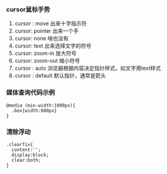 ### cursor鼠标手势
1. cursor : move 出来十字指示符
2. cursor: pointer 出来一个手
3. cursor: none 啥也没有
4. cursor: text 出来选择文字的符号
5. cursor: zoom-in 放大符号
6. cursor: zoom-out 缩小符号
7. cursor : auto 浏览器根据内容决定指针样式，如文字用text样式
8. cursor : default 默认指针，通常是箭头
### 媒体查询代码示例
```
@media (min-width:1000px){
  .box{width:600px}
}
```
### 清除浮动
```
.clearfix{
  content:'';
  display:block;
  clear:both;
}
```
